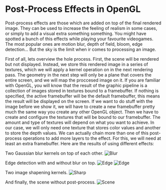# Post-Process Effects in OpenGL

Post-process effects are those which are added on top of the final rendered image. They can be used to increase the feeling of realism in some cases, or simply to add a visual extra something something. You might have spotted a bunch of this effects while playing your favourite videogames. The most popular ones are motion blur, depth of field, bloom, edge detection... But the sky is the limit when ir comes to processing an image.

First of all, lets overview the hole process. First, the scene will be rendered but not displayed. Instead, we store this rendered image in a series of textures, which we will apply a kernel operation on in the next rendering pass. The geometry in the next step will only be a plane that covers the entire screen, and we will map the proccesed image on it. If you are familiar with OpenGL, you will know that the result of the graphic pipeline is a collection of images stored in textures bound to a framebuffer. If nothing is specified, the active framebuffer will be the default framebuffer, this means the result will be displayed on the screen. If we want to do stuff with the image before we show it, we will have to create a new framebuffer pretty much the same way you create any other OpenGL object. Then we have to create and configure the textures that will be bound to our framebuffer. The amount and type of textures will depend on what you want to achieve. In our case, we will only need one texture that stores color values and another to store the depth values. We can actually chain more than one of this post-process operations to add more layers to the effect. For this, we will need at least an extra framebuffer. Here are the results of using different effects: 

Two Gaussian blur kernels on top of each other.
![Blur](https://apozag.github.io/Adrian-Poza/images/blur.PNG)

Edge detection with and without blur on top.
![Edge](https://apozag.github.io/Adrian-Poza/images/edge.PNG)
![Edge](https://apozag.github.io/Adrian-Poza/images/blur-edge.PNG)

Two image shapening kernels.
![Sharp](https://apozag.github.io/Adrian-Poza/images/sharp.PNG)

And finally, the scene without post-process. 
![Scene](https://apozag.github.io/Adrian-Poza/images/noeffect.PNG)
